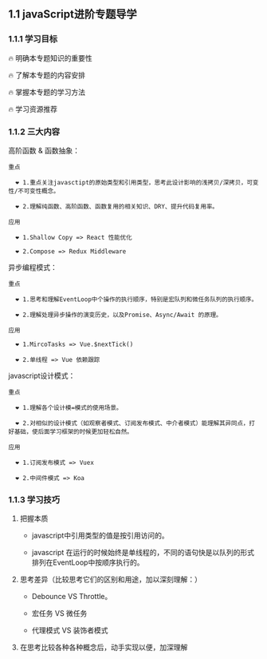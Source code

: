 ## 1.1  javaScript进阶专题导学

### 1.1.1 学习目标

🔥 明确本专题知识的重要性

🔥 了解本专题的内容安排

🔥 掌握本专题的学习方法

🔥 学习资源推荐

### 1.1.2 三大内容

 高阶函数 & 函数抽象：

    重点

      ❤️ 1.重点关注javasctipt的原始类型和引用类型，思考此设计影响的浅拷贝/深拷贝，可变性/不可变性概念。

      ❤️ 2.理解纯函数、高阶函数、函数复用的相关知识、DRY、提升代码复用率。

    应用
       
      ❤️ 1.Shallow Copy => React 性能优化

      ❤️ 2.Compose => Redux Middleware


异步编程模式：

    重点

      ❤️ 1.思考和理解EventLoop中个操作的执行顺序，特别是宏队列和微任务队列的执行顺序。

      ❤️ 2.理解处理异步操作的演变历史，以及Promise、Async/Await 的原理。

    应用
       
      ❤️ 1.MircoTasks => Vue.$nextTick()

      ❤️ 2.单线程 => Vue 依赖跟踪


javascript设计模式：

    重点

      ❤️ 1.理解各个设计模=模式的使用场景。

      ❤️ 2.对相似的设计模式（如观察者模式、订阅发布模式、中介者模式）能理解其异同点，打好基础，使后面学习框架的时候更加轻松自然。
      
    应用
       
      ❤️ 1.订阅发布模式 => Vuex

      ❤️ 2.中间件模式 => Koa

### 1.1.3 学习技巧

1. 把握本质

   -  javascript中引用类型的值是按引用访问的。

   -  javascript 在运行的时候始终是单线程的，不同的语句快是以队列的形式排列在EventLoop中按顺序执行的。

 2. 思考差异（比较思考它们的区别和用途，加以深刻理解：）

    -  Debounce VS Throttle。

    -  宏任务 VS 微任务

    -  代理模式 VS 装饰者模式

3. 在思考比较各种各种概念后，动手实现以便，加深理解

      
  